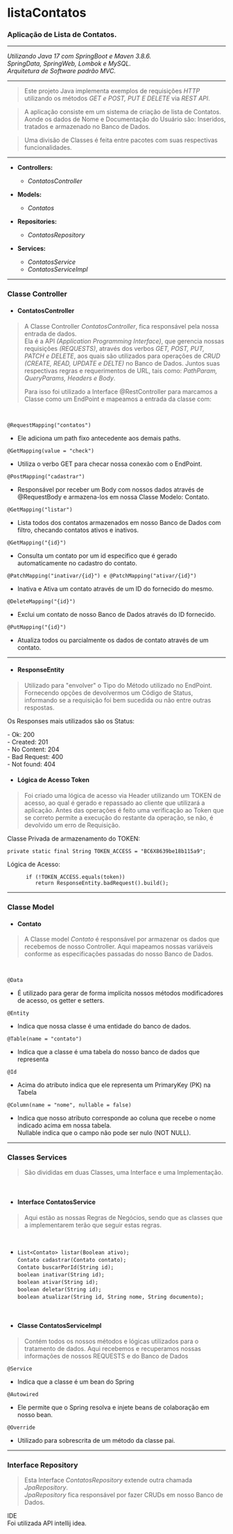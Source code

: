 # listaContatos

### Aplicação de Lista de Contatos.

---

_Utilizando Java 17 com SpringBoot e Maven 3.8.6.
<br>SpringData, SpringWeb, Lombok e MySQL.
<br>Arquitetura de Software padrão MVC._

---

>Este projeto Java implementa exemplos de requisições 
_HTTP_ utilizando os métodos _GET e POST, PUT E DELETE_ 
via _REST API_.

><p> A aplicação consiste em um sistema de criação de lista de Contatos.
><br> Aonde os dados de Nome e Documentação do Usuário são:
>Inseridos, tratados e armazenado no Banco de Dados.

>Uma divisão de Classes é feita entre pacotes com suas respectivas funcionalidades.

---

* **Controllers:**
  * _ContatosController_
    
* **Models:**
  * _Contatos_

* **Repositories:**
  * _ContatosRepository_

* **Services:**
  * _ContatosService_
  * _ContatosServiceImpl_

---

### Classe Controller
* #### ContatosController

> A Classe Controller _ContatosController_, fica responsável pela nossa entrada de dados.
<br>Ela é a API _(Application Programming Interface)_, que gerencia nossas
requisições _(REQUESTS)_, através dos verbos _GET, POST, PUT, PATCH e DELETE_,
aos quais são utilizados para operações de _CRUD (CREATE, READ, UPDATE e DELTE)_
no Banco de Dados. Juntos suas respectivas regras e requerimentos de URL,
tais como: _PathParam, QueryParams, Headers e Body_.
> 
> Para isso foi utilizado a Interface @RestController para marcamos a Classe
como um EndPoint e mapeamos a entrada da classe com:

<br>

```@RequestMapping("contatos")```
* Ele adiciona um path fixo antecedente aos demais paths.

```@GetMapping(value = "check")```
* Utiliza o verbo GET para checar nossa conexão com o EndPoint.

```@PostMapping("cadastrar")```
* Responsável por receber um Body com nossos dados através de @RequestBody
e armazena-los em nossa Classe Modelo: Contato.

```@GetMapping("listar")```
* Lista todos dos contatos armazenados em nosso Banco de Dados com filtro,
checando contatos ativos e inativos.

```@GetMapping("{id}")```
* Consulta um contato por um id especifico que é gerado automaticamente
no cadastro do contato.

```@PatchMapping("inativar/{id}") e @PatchMapping("ativar/{id}")```
* Inativa e Ativa um contato através de um ID do fornecido do mesmo.

```@DeleteMapping("{id}")```
* Exclui um contato de nosso Banco de Dados através do ID fornecido.

```@PutMapping("{id}")```
* Atualiza todos ou parcialmente os dados de contato através de um contato.

---

* #### ResponseEntity

>Utilizado para "envolver" o Tipo do Método utilizado no EndPoint.
Fornecendo opções de devolvermos um Código de Status, informando 
se a requisição foi bem sucedida ou não entre outras respostas.

<p> 
Os Responses mais utilizados são os Status:
<p> - Ok: 200
<br>- Created: 201
<br>- No Content: 204
<br>- Bad Request: 400
<br>- Not found: 404

* #### Lógica de Acesso Token

> Foi criado uma lógica de acesso via Header utilizando um TOKEN
> de acesso, ao qual é gerado e repassado ao cliente que utilizará
> a aplicação. Antes das operações é feito uma verificação ao Token
> que se correto permite a execução do restante da operação, se não, 
> é devolvido um erro de Requisição.

Classe Privada de armazenamento do TOKEN:

    private static final String TOKEN_ACCESS = "BC6X8639be18b115a9";

Lógica de Acesso:

          if (!TOKEN_ACCESS.equals(token)) 
             return ResponseEntity.badRequest().build();

---

### Classe Model
* #### Contato

>A Classe model _Contato_ é responsável por armazenar os dados que recebemos de
nosso Controller. Aqui mapeamos nossas variáveis conforme as especificações
passadas do nosso Banco de Dados.

<br>

```@Data```
* É utilizado para gerar de forma implícita nossos métodos modificadores de
acesso, os getter e setters.

```@Entity``` 
* Indica que nossa classe é uma entidade do banco de dados.

```@Table(name = "contato")```
* Indica que a classe é uma tabela do nosso banco de dados que representa

```@Id```
* Acima do atributo indica que ele representa um PrimaryKey (PK) na Tabela

```@Column(name = "nome", nullable = false)```
* Indica que nosso atributo corresponde ao coluna que recebe o nome indicado
acima em nossa tabela.
<br>Nullable indica que o campo não pode ser nulo (NOT NULL).
---

### Classes Services

> São divididas em duas Classes, uma Interface e uma Implementação.

<br>

* #### Interface ContatosService

> Aqui estão as nossas Regras de Negócios, sendo que as classes que a
implementarem terão que seguir estas regras.

<br>

- ```List<Contato> listar(Boolean ativo);```
<br>```Contato cadastrar(Contato contato);```
<br>```Contato buscarPorId(String id); ```
<br>```boolean inativar(String id); ```
<br>```boolean ativar(String id);```
<br>```boolean deletar(String id);```
<br>```boolean atualizar(String id, String nome, String documento);```

<br>


* #### Classe ContatosServiceImpl

> Contém todos os nossos métodos e lógicas utilizados para o
tratamento de dados. Aqui recebemos e recuperamos nossas informações
de nossos REQUESTS e do Banco de Dados

```@Service```
<br>

* Indica que a classe é um bean do Spring

```@Autowired```
<br>
* Ele permite que o Spring resolva e injete beans de colaboração em nosso bean.

```@Override```
<br>
* Utilizado para sobrescrita de um método da classe pai.




 
---

### Interface Repository

> Esta Interface _ContatosRepository_ extende outra chamada _JpaRepository_.
><br> _JpaRepository_ fica responsável por fazer CRUDs em nosso Banco de Dados.





IDE
<br>Foi utilizada API intellij idea.